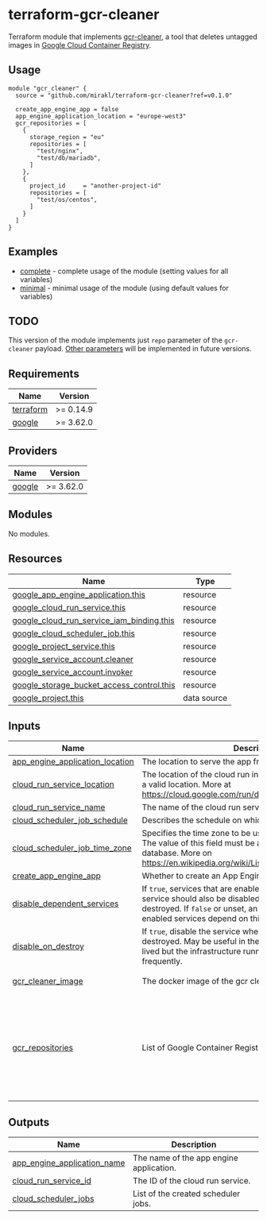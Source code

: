 # terraform-gcr-cleaner

Terraform module that implements [gcr-cleaner](https://github.com/sethvargo/gcr-cleaner), a tool that deletes untagged images in [Google Cloud Container Registry](https://cloud.google.com/container-registry).

## Usage

```hcl
module "gcr_cleaner" {
  source = "github.com/mirakl/terraform-gcr-cleaner?ref=v0.1.0"

  create_app_engine_app = false
  app_engine_application_location = "europe-west3"
  gcr_repositories = [
    {
      storage_region = "eu"
      repositories = [
        "test/nginx",
        "test/db/mariadb",
      ]
    },
    {
      project_id     = "another-project-id"
      repositories = [
        "test/os/centos",
      ]
    }
  ]
}
```

## Examples

* [complete](examples/complete) - complete usage of the module (setting values for all variables)
* [minimal](examples/minimal) - minimal usage of the module (using default values for variables)

## TODO

This version of the module implements just `repo` parameter of the `gcr-cleaner` payload. [Other parameters](https://github.com/sethvargo/gcr-cleaner#payload--parameters) will be implemented in future versions. 

<!-- BEGINNING OF PRE-COMMIT-TERRAFORM DOCS HOOK -->
## Requirements

| Name | Version |
|------|---------|
| <a name="requirement_terraform"></a> [terraform](#requirement\_terraform) | >= 0.14.9 |
| <a name="requirement_google"></a> [google](#requirement\_google) | >= 3.62.0 |

## Providers

| Name | Version |
|------|---------|
| <a name="provider_google"></a> [google](#provider\_google) | >= 3.62.0 |

## Modules

No modules.

## Resources

| Name | Type |
|------|------|
| [google_app_engine_application.this](https://registry.terraform.io/providers/hashicorp/google/latest/docs/resources/app_engine_application) | resource |
| [google_cloud_run_service.this](https://registry.terraform.io/providers/hashicorp/google/latest/docs/resources/cloud_run_service) | resource |
| [google_cloud_run_service_iam_binding.this](https://registry.terraform.io/providers/hashicorp/google/latest/docs/resources/cloud_run_service_iam_binding) | resource |
| [google_cloud_scheduler_job.this](https://registry.terraform.io/providers/hashicorp/google/latest/docs/resources/cloud_scheduler_job) | resource |
| [google_project_service.this](https://registry.terraform.io/providers/hashicorp/google/latest/docs/resources/project_service) | resource |
| [google_service_account.cleaner](https://registry.terraform.io/providers/hashicorp/google/latest/docs/resources/service_account) | resource |
| [google_service_account.invoker](https://registry.terraform.io/providers/hashicorp/google/latest/docs/resources/service_account) | resource |
| [google_storage_bucket_access_control.this](https://registry.terraform.io/providers/hashicorp/google/latest/docs/resources/storage_bucket_access_control) | resource |
| [google_project.this](https://registry.terraform.io/providers/hashicorp/google/latest/docs/data-sources/project) | data source |

## Inputs

| Name | Description | Type | Default | Required |
|------|-------------|------|---------|:--------:|
| <a name="input_app_engine_application_location"></a> [app\_engine\_application\_location](#input\_app\_engine\_application\_location) | The location to serve the app from. | `string` | `"europe-west1"` | no |
| <a name="input_cloud_run_service_location"></a> [cloud\_run\_service\_location](#input\_cloud\_run\_service\_location) | The location of the cloud run instance. Make sure to provide a valid location. More at https://cloud.google.com/run/docs/locations | `string` | `"europe-west1"` | no |
| <a name="input_cloud_run_service_name"></a> [cloud\_run\_service\_name](#input\_cloud\_run\_service\_name) | The name of the cloud run service. | `string` | `"gcr-cleaner"` | no |
| <a name="input_cloud_scheduler_job_schedule"></a> [cloud\_scheduler\_job\_schedule](#input\_cloud\_scheduler\_job\_schedule) | Describes the schedule on which the job will be executed. | `string` | `"0 4 * * 1"` | no |
| <a name="input_cloud_scheduler_job_time_zone"></a> [cloud\_scheduler\_job\_time\_zone](#input\_cloud\_scheduler\_job\_time\_zone) | Specifies the time zone to be used in interpreting schedule. The value of this field must be a time zone name from the tz database. More on https://en.wikipedia.org/wiki/List_of_tz_database_time_zones | `string` | `"Europe/Brussels"` | no |
| <a name="input_create_app_engine_app"></a> [create\_app\_engine\_app](#input\_create\_app\_engine\_app) | Whether to create an App Engine application. | `bool` | `true` | no |
| <a name="input_disable_dependent_services"></a> [disable\_dependent\_services](#input\_disable\_dependent\_services) | If `true`, services that are enabled and which depend on this service should also be disabled when this service is destroyed. If `false` or unset, an error will be generated if any enabled services depend on this service when destroying it. | `bool` | `false` | no |
| <a name="input_disable_on_destroy"></a> [disable\_on\_destroy](#input\_disable\_on\_destroy) | If `true`, disable the service when the terraform resource is destroyed. May be useful in the event that a project is long-lived but the infrastructure running in that project changes frequently. | `bool` | `false` | no |
| <a name="input_gcr_cleaner_image"></a> [gcr\_cleaner\_image](#input\_gcr\_cleaner\_image) | The docker image of the gcr cleaner to deploy to Cloud Run. | `string` | `"gcr.io/gcr-cleaner/gcr-cleaner"` | no |
| <a name="input_gcr_repositories"></a> [gcr\_repositories](#input\_gcr\_repositories) | List of Google Container Registries objects. | <pre>list(object({<br>    # google project id, if ommited, it will be assigned `google_project_id` variable value<br>    project_id = optional(string)<br>    # location of the storage bucket<br>    storage_region = optional(string)<br>    # docker image repositories<br>    repositories = list(string)<br>  }))</pre> | `[]` | no |

## Outputs

| Name | Description |
|------|-------------|
| <a name="output_app_engine_application_name"></a> [app\_engine\_application\_name](#output\_app\_engine\_application\_name) | The name of the app engine application. |
| <a name="output_cloud_run_service_id"></a> [cloud\_run\_service\_id](#output\_cloud\_run\_service\_id) | The ID of the cloud run service. |
| <a name="output_cloud_scheduler_jobs"></a> [cloud\_scheduler\_jobs](#output\_cloud\_scheduler\_jobs) | List of the created scheduler jobs. |
<!-- END OF PRE-COMMIT-TERRAFORM DOCS HOOK -->
